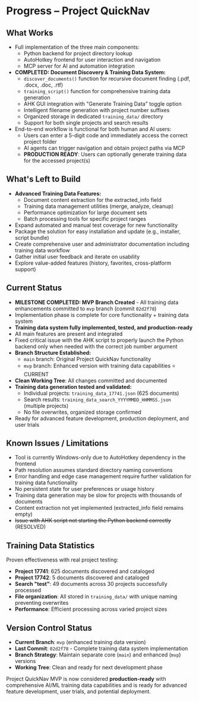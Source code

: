 # Progress – Project QuickNav

## What Works

- Full implementation of the three main components:
  - Python backend for project directory lookup
  - AutoHotkey frontend for user interaction and navigation
  - MCP server for AI and automation integration
- **COMPLETED: Document Discovery & Training Data System:**
  - `discover_documents()` function for recursive document finding (.pdf, .docx, .doc, .rtf)
  - `training_script()` function for comprehensive training data generation
  - AHK GUI integration with "Generate Training Data" toggle option
  - Intelligent filename generation with project number suffixes
  - Organized storage in dedicated `training_data/` directory
  - Support for both single projects and search results
- End-to-end workflow is functional for both human and AI users:
  - Users can enter a 5-digit code and immediately access the correct project folder
  - AI agents can trigger navigation and obtain project paths via MCP
  - **PRODUCTION READY**: Users can optionally generate training data for the accessed project(s)

## What's Left to Build

- **Advanced Training Data Features:**
  - Document content extraction for the extracted_info field
  - Training data management utilities (merge, analyze, cleanup)
  - Performance optimization for large document sets
  - Batch processing tools for specific project ranges
- Expand automated and manual test coverage for new functionality
- Package the solution for easy installation and update (e.g., installer, script bundle)
- Create comprehensive user and administrator documentation including training data workflow
- Gather initial user feedback and iterate on usability
- Explore value-added features (history, favorites, cross-platform support)

## Current Status

- **MILESTONE COMPLETED: MVP Branch Created** - All training data enhancements committed to `mvp` branch (commit `02d2f78`)
- Implementation phase is complete for core functionality + training data system
- **Training data system fully implemented, tested, and production-ready**
- All main features are present and integrated
- Fixed critical issue with the AHK script to properly launch the Python backend only when needed with the correct job number argument
- **Branch Structure Established:**
  - `main` branch: Original Project QuickNav functionality
  - `mvp` branch: Enhanced version with training data capabilities ⭐ CURRENT
- **Clean Working Tree**: All changes committed and documented
- **Training data generation tested and validated:**
  - Individual projects: `training_data_17741.json` (625 documents)
  - Search results: `training_data_search_YYYYMMDD_HHMMSS.json` (multiple projects)
  - No file overwrites, organized storage confirmed
- Ready for advanced feature development, production deployment, and user trials

## Known Issues / Limitations

- Tool is currently Windows-only due to AutoHotkey dependency in the frontend
- Path resolution assumes standard directory naming conventions
- Error handling and edge case management require further validation for training data functionality
- No persistent state for user preferences or usage history
- Training data generation may be slow for projects with thousands of documents
- Content extraction not yet implemented (extracted_info field remains empty)
- ~~Issue with AHK script not starting the Python backend correctly~~ (RESOLVED)

## Training Data Statistics

Proven effectiveness with real project testing:
- **Project 17741**: 625 documents discovered and cataloged
- **Project 17742**: 5 documents discovered and cataloged
- **Search "test"**: 49 documents across 30 projects successfully processed
- **File organization**: All stored in `training_data/` with unique naming preventing overwrites
- **Performance**: Efficient processing across varied project sizes

## Version Control Status

- **Current Branch**: `mvp` (enhanced training data version)
- **Last Commit**: `02d2f78` - Complete training data system implementation
- **Branch Strategy**: Maintain separate core (`main`) and enhanced (`mvp`) versions
- **Working Tree**: Clean and ready for next development phase

Project QuickNav MVP is now considered **production-ready** with comprehensive AI/ML training data capabilities and is ready for advanced feature development, user trials, and potential deployment.